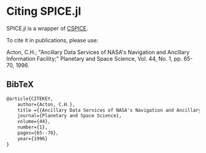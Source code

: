 # Citing SPICE.jl

SPICE.jl is a wrapper of [CSPICE](http://naif.jpl.nasa.gov/naif/).

To cite it in publications, please use:

Acton, C.H.; "Ancillary Data Services of NASA's Navigation and Ancillary Information Facility;" Planetary and Space Science, Vol. 44, No. 1, pp. 65-70, 1996.

## BibTeX

```tex
@article{CITEKEY,
    author={Acton, C.H.},
    title ={{Ancillary Data Services of NASA's Navigation and Ancillary Information Facility}},
    journal={Planetary and Space Science},
    volume={44},
    number={1},
    pages={65--70}, 
    year={1996}
}
```
